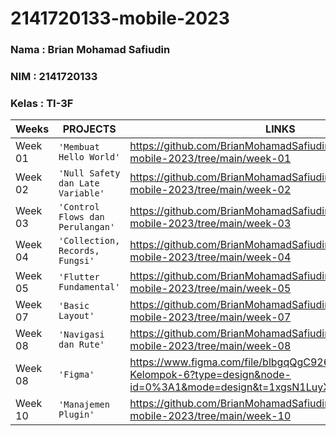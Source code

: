 # 2141720133-mobile-2023

### Nama : Brian Mohamad Safiudin
### NIM : 2141720133
### Kelas : TI-3F

|Weeks           |PROJECTS                         |LINKS                        |
|----------------|---------------------------------|-----------------------------|
|Week 01         |`'Membuat Hello World'`          |https://github.com/BrianMohamadSafiudin/2141720133-mobile-2023/tree/main/week-01                             
|Week 02         |`'Null Safety dan Late Variable'`|https://github.com/BrianMohamadSafiudin/2141720133-mobile-2023/tree/main/week-02                             
|Week 03         |`'Control Flows dan Perulangan'` |https://github.com/BrianMohamadSafiudin/2141720133-mobile-2023/tree/main/week-03                               
|Week 04         |`'Collection, Records, Fungsi'`  |https://github.com/BrianMohamadSafiudin/2141720133-mobile-2023/tree/main/week-04                          
|Week 05         |`'Flutter Fundamental'`          |https://github.com/BrianMohamadSafiudin/2141720133-mobile-2023/tree/main/week-05                             
|Week 07         |`'Basic Layout'`                 |https://github.com/BrianMohamadSafiudin/2141720133-mobile-2023/tree/main/week-07 
|Week 08         |`'Navigasi dan Rute'`            |https://github.com/BrianMohamadSafiudin/2141720133-mobile-2023/tree/main/week-08
|Week 08         |`'Figma'`                        |https://www.figma.com/file/blbgqQgC926tgbXdsh6hYr/Flutter-Kelompok-6?type=design&node-id=0%3A1&mode=design&t=1xgsN1LuyXtmcbYU-1
|Week 10         |`'Manajemen Plugin'`             |https://github.com/BrianMohamadSafiudin/2141720133-mobile-2023/tree/main/week-10
